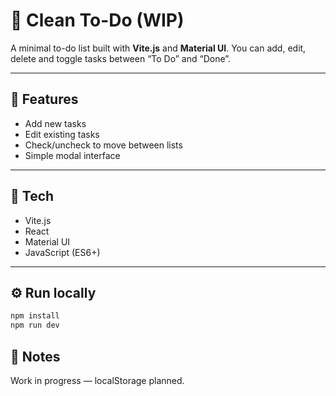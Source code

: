 # 🧼 Clean To-Do (WIP)

A minimal to-do list built with **Vite.js** and **Material UI**.
You can add, edit, delete and toggle tasks between “To Do” and “Done”.

---

## 🚀 Features

- Add new tasks
- Edit existing tasks
- Check/uncheck to move between lists
- Simple modal interface

---

## 🧩 Tech

- Vite.js
- React
- Material UI
- JavaScript (ES6+)

---

## ⚙️ Run locally

```bash
npm install
npm run dev
```

## 🧠 Notes

Work in progress — localStorage planned.
